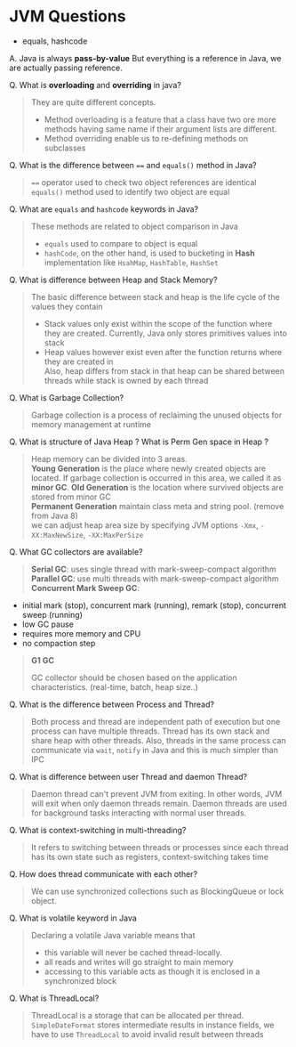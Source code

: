 # JVM Questions

- equals, hashcode

A. Java is always **pass-by-value** But everything is a reference in Java, we are actually passing reference.

Q. What is **overloading** and **overriding** in java?

> They are quite different concepts.
> - Method overloading is a feature that a class have two ore more methods having same name
if their argument lists are different.
> - Method overriding enable us to re-defining methods on subclasses 

Q. What is the difference between `==` and `equals()` method in Java?

> `==` operator used to check two object references are identical 
> `equals()` method used to identify two object are equal 

Q. What are `equals` and `hashcode` keywords in Java?

> These methods are related to object comparison in Java
> - `equals` used to compare to object is equal
> - `hashCode`, on the other hand, is used to bucketing in **Hash** implementation like `HsahMap`, `HashTable`, `HashSet`  

Q. What is difference between Heap and Stack Memory?

> The basic difference between stack and heap is the life cycle of the values they contain
> - Stack values only exist within the scope of the function where they are created.
Currently, Java only stores primitives values into stack
> - Heap values however exist even after the function returns where they are created in  
> Also, heap differs from stack in that heap can be shared between threads while stack is owned by each thread

Q. What is Garbage Collection? 

> Garbage collection is a process of reclaiming the unused objects for memory management at runtime

Q. What is structure of Java Heap ? What is Perm Gen space in Heap ?

> Heap memory can be divided into 3 areas.  
> **Young Generation** is the place where newly created objects are located. If garbage collection is occurred in this area, we called it as **minor GC**.
> **Old Generation** is the location where survived objects are stored from minor GC  
> **Permanent Generation** maintain class meta and string pool. (remove from Java 8)   
> we can adjust heap area size by specifying JVM options `-Xmx`, `-XX:MaxNewSize`, `-XX:MaxPerSize`

Q. What GC collectors are available?

> **Serial GC**: uses single thread with mark-sweep-compact algorithm
> **Parallel GC**: use multi threads with mark-sweep-compact algorithm
> **Concurrent Mark Sweep GC**:
- initial mark (stop), concurrent mark (running), remark (stop), concurrent sweep (running)
- low GC pause
- requires more memory and CPU
- no compaction step
> **G1 GC**
>
> GC collector should be chosen based on the application characteristics. (real-time, batch, heap size..) 

Q. What is the difference between Process and Thread?

> Both process and thread are independent path of execution but one process can have multiple threads. 
> Thread has its own stack and share heap with other threads.
> Also, threads in the same process can communicate via `wait`, `notify` in Java and this is much simpler than IPC

Q. What is difference between user Thread and daemon Thread?

> Daemon thread can't prevent JVM from exiting. In other words, JVM will exit when only daemon threads remain.
> Daemon threads are used for background tasks interacting with normal user threads.

Q. What is context-switching in multi-threading? 

> It refers to switching between threads or processes 
> since each thread has its own state such as registers, context-switching takes time  

Q. How does thread communicate with each other?

> We can use synchronized collections such as BlockingQueue or lock object.

Q. What is volatile keyword in Java

> Declaring a volatile Java variable means that
> - this variable will never be cached thread-locally. 
> - all reads and writes will go straight to main memory
> - accessing to this variable acts as though it is enclosed in a synchronized block

Q. What is ThreadLocal?

> ThreadLocal is a storage that can be allocated per thread. 
> `SimpleDateFormat` stores intermediate results in instance fields, we have to use `ThreadLocal` to avoid invalid result between threads 
